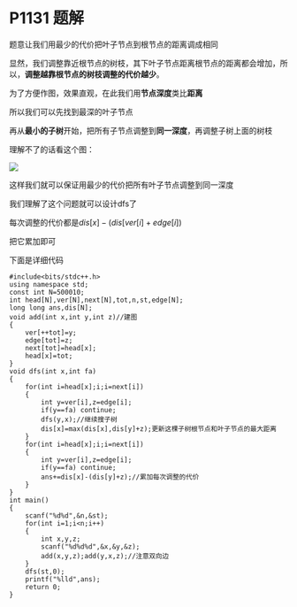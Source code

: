 # P1131 题解

题意让我们用最少的代价把叶子节点到根节点的距离调成相同

显然，我们调整靠近根节点的树枝，其下叶子节点距离根节点的距离都会增加，所以，**调整越靠根节点的树枝调整的代价越少**。

为了方便作图，效果直观，在此我们用**节点深度**类比**距离**

所以我们可以先找到最深的叶子节点

再从**最小的子树**开始，把所有子节点调整到**同一深度**，再调整子树上面的树枝

理解不了的话看这个图：

![](https://cdn.luogu.com.cn/upload/pic/34776.png)

这样我们就可以保证用最少的代价把所有叶子节点调整到同一深度

我们理解了这个问题就可以设计dfs了

每次调整的代价都是$dis[x]-(dis[ver[i]+edge[i])$

把它累加即可

下面是详细代码

```
#include<bits/stdc++.h>
using namespace std;
const int N=500010;
int head[N],ver[N],next[N],tot,n,st,edge[N];
long long ans,dis[N];
void add(int x,int y,int z)//建图
{
	ver[++tot]=y;
	edge[tot]=z;
	next[tot]=head[x];
	head[x]=tot;
} 
void dfs(int x,int fa)
{
	for(int i=head[x];i;i=next[i])
	{
		int y=ver[i],z=edge[i];
		if(y==fa) continue;
		dfs(y,x);//继续搜子树
		dis[x]=max(dis[x],dis[y]+z);更新这棵子树根节点和叶子节点的最大距离
	}
	for(int i=head[x];i;i=next[i])
	{
		int y=ver[i],z=edge[i];
		if(y==fa) continue;
		ans+=dis[x]-(dis[y]+z);//累加每次调整的代价
	}
}
int main()
{
	scanf("%d%d",&n,&st);
	for(int i=1;i<n;i++)
	{
		int x,y,z;
		scanf("%d%d%d",&x,&y,&z);
		add(x,y,z);add(y,x,z);//注意双向边
	}
	dfs(st,0);
	printf("%lld",ans);
	return 0;
}
```